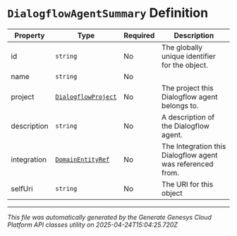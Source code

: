 # `DialogflowAgentSummary` Definition

| Property | Type | Required | Description |
|----------|------|----------|-------------|
| id | `string` | No | The globally unique identifier for the object. |
| name | `string` | No |  |
| project | [`DialogflowProject`](dialogflowproject-definition.md) | No | The project this Dialogflow agent belongs to. |
| description | `string` | No | A description of the Dialogflow agent. |
| integration | [`DomainEntityRef`](domainentityref-definition.md) | No | The Integration this Dialogflow agent was referenced from. |
| selfUri | `string` | No | The URI for this object |

---

*This file was automatically generated by the Generate Genesys Cloud Platform API classes utility on 2025-04-24T15:04:25.720Z*